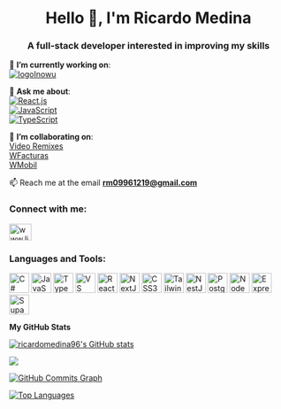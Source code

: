 <h1 align="center">Hello 👋, I'm Ricardo Medina</h1>
<h3 align="center">A full-stack developer interested in improving my skills</h3>

<p dir="auto">🔭 <strong>I’m currently working on</strong>:<br>
<a href="https://inowu.dev/" rel="nofollow"> <img src="https://camo.githubusercontent.com/eef9d4a285f299dc944343ffa6c1fa9d864eceda695a9e4441850257b735f4ab/68747470733a2f2f692e696d6775722e636f6d2f47493673416f442e706e67" alt="logoInowu" data-canonical-src="https://i.imgur.com/GI6sAoD.png" style="max-width: 100%;"> </a></p>

<p dir="auto">💬 <strong>Ask me about</strong>:<br>
<a target="_blank" rel="noopener noreferrer nofollow" href="https://camo.githubusercontent.com/d777e9a7bbccf14b558569176327207ffc45369a91518190100948ce506db967/68747470733a2f2f696d672e736869656c64732e696f2f62616467652f2d52656163742e6a732d3631444146423f6c6f676f3d7265616374266c6f676f436f6c6f723d626c61636b267374796c653d666c6174"><img src="https://camo.githubusercontent.com/d777e9a7bbccf14b558569176327207ffc45369a91518190100948ce506db967/68747470733a2f2f696d672e736869656c64732e696f2f62616467652f2d52656163742e6a732d3631444146423f6c6f676f3d7265616374266c6f676f436f6c6f723d626c61636b267374796c653d666c6174" alt="React.js" data-canonical-src="https://img.shields.io/badge/-React.js-61DAFB?logo=react&amp;logoColor=black&amp;style=flat" style="max-width: 100%;"></a><br>
<a target="_blank" rel="noopener noreferrer nofollow" href="https://camo.githubusercontent.com/7968a8cb0d086fd900b0592b1197310a81fc2ac448d217c5832091c7dd269e01/68747470733a2f2f696d672e736869656c64732e696f2f62616467652f2d4a6176615363726970742d4637444631453f6c6f676f3d6a617661736372697074266c6f676f436f6c6f723d626c61636b267374796c653d666c6174"><img src="https://camo.githubusercontent.com/7968a8cb0d086fd900b0592b1197310a81fc2ac448d217c5832091c7dd269e01/68747470733a2f2f696d672e736869656c64732e696f2f62616467652f2d4a6176615363726970742d4637444631453f6c6f676f3d6a617661736372697074266c6f676f436f6c6f723d626c61636b267374796c653d666c6174" alt="JavaScript" data-canonical-src="https://img.shields.io/badge/-JavaScript-F7DF1E?logo=javascript&amp;logoColor=black&amp;style=flat" style="max-width: 100%;"></a><br>
<a target="_blank" rel="noopener noreferrer nofollow" href="https://camo.githubusercontent.com/a4959c70e33f7bf5f31ab5cc7698605b834a448181164d8cc2aad1c649639735/68747470733a2f2f696d672e736869656c64732e696f2f62616467652f2d547970655363726970742d3331373843363f6c6f676f3d74797065736372697074266c6f676f436f6c6f723d7768697465267374796c653d666c6174"><img src="https://camo.githubusercontent.com/a4959c70e33f7bf5f31ab5cc7698605b834a448181164d8cc2aad1c649639735/68747470733a2f2f696d672e736869656c64732e696f2f62616467652f2d547970655363726970742d3331373843363f6c6f676f3d74797065736372697074266c6f676f436f6c6f723d7768697465267374796c653d666c6174" alt="TypeScript" data-canonical-src="https://img.shields.io/badge/-TypeScript-3178C6?logo=typescript&amp;logoColor=white&amp;style=flat" style="max-width: 100%;"></a></p>

<p dir="auto">👯 <strong>I’m collaborating on</strong>:<br>
<a href="https://videoremixes.netlify.app/" rel="nofollow">Video Remixes</a><br>
<a href="https://wfacturas.com/" rel="nofollow">WFacturas</a><br>
<a href="https://wmobil.mx/" rel="nofollow">WMobil</a><br>

📫 Reach me at the email **rm09961219@gmail.com**

<h3 align="left">Connect with me:</h3>
<p align="left">
<a href="https://linkedin.com/in/www.linkedin.com/in/ricardo-medina-808281192" target="blank"><img align="center" src="https://raw.githubusercontent.com/rahuldkjain/github-profile-readme-generator/master/src/images/icons/Social/linked-in-alt.svg" alt="www.linkedin.com/in/ricardo-medina-808281192" height="30" width="40" /></a>
</p>

<h3 align="left">Languages and Tools:</h3>
<p align="left">
<a href="https://docs.microsoft.com/en-us/dotnet/csharp/" target="_blank" rel="noreferrer"><img src="https://raw.githubusercontent.com/danielcranney/readme-generator/main/public/icons/skills/csharp-colored.svg" width="36" height="36" alt="C#" /></a> <a href="https://developer.mozilla.org/en-US/docs/Web/JavaScript" target="_blank" rel="noreferrer"><img src="https://raw.githubusercontent.com/danielcranney/readme-generator/main/public/icons/skills/javascript-colored.svg" width="36" height="36" alt="JavaScript" /></a> <a href="https://www.typescriptlang.org/" target="_blank" rel="noreferrer"><img src="https://raw.githubusercontent.com/danielcranney/readme-generator/main/public/icons/skills/typescript-colored.svg" width="36" height="36" alt="TypeScript" /></a> <a href="https://code.visualstudio.com/" target="_blank" rel="noreferrer"><img src="https://raw.githubusercontent.com/danielcranney/readme-generator/main/public/icons/skills/visualstudiocode.svg" width="36" height="36" alt="VS Code" /></a> <a href="https://reactjs.org/" target="_blank" rel="noreferrer"><img src="https://raw.githubusercontent.com/danielcranney/readme-generator/main/public/icons/skills/react-colored.svg" width="36" height="36" alt="React" /></a> <a href="https://nextjs.org/docs" target="_blank" rel="noreferrer"><img src="https://raw.githubusercontent.com/danielcranney/readme-generator/main/public/icons/skills/nextjs-colored-dark.svg" width="36" height="36" alt="NextJs" /></a> <a href="https://www.w3.org/TR/CSS/#css" target="_blank" rel="noreferrer"><img src="https://raw.githubusercontent.com/danielcranney/readme-generator/main/public/icons/skills/css3-colored.svg" width="36" height="36" alt="CSS3" /></a> <a href="https://tailwindcss.com/" target="_blank" rel="noreferrer"><img src="https://raw.githubusercontent.com/danielcranney/readme-generator/main/public/icons/skills/tailwindcss-colored.svg" width="36" height="36" alt="TailwindCSS" /></a> <a href="https://docs.nestjs.com/" target="_blank" rel="noreferrer"><img src="https://raw.githubusercontent.com/danielcranney/readme-generator/main/public/icons/skills/nestjs-colored.svg" width="36" height="36" alt="NestJS" /></a> <a href="https://www.postgresql.org/" target="_blank" rel="noreferrer"><img src="https://raw.githubusercontent.com/danielcranney/readme-generator/main/public/icons/skills/postgresql-colored.svg" width="36" height="36" alt="PostgreSQL" /></a> <a href="https://nodejs.org/en/" target="_blank" rel="noreferrer"><img src="https://raw.githubusercontent.com/danielcranney/readme-generator/main/public/icons/skills/nodejs-colored.svg" width="36" height="36" alt="NodeJS" /></a> <a href="https://expressjs.com/" target="_blank" rel="noreferrer"><img src="https://raw.githubusercontent.com/danielcranney/readme-generator/main/public/icons/skills/express-colored-dark.svg" width="36" height="36" alt="Express" /></a> <a href="https://supabase.io/" target="_blank" rel="noreferrer"><img src="https://raw.githubusercontent.com/danielcranney/readme-generator/main/public/icons/skills/supabase-colored.svg" width="36" height="36" alt="Supabase" /></a>
</p>

<b>My GitHub Stats</b>

<a href="http://www.github.com/ricardomedina96"><img src="https://github-readme-stats.vercel.app/api?username=ricardomedina96&show_icons=true&hide=&count_private=true&title_color=0891b2&text_color=ffffff&icon_color=0891b2&bg_color=1c1917&hide_border=true&show_icons=true" alt="ricardomedina96's GitHub stats" /></a>

<a href="http://www.github.com/ricardomedina96"><img src="https://github-readme-streak-stats.herokuapp.com/?user=ricardomedina96&stroke=ffffff&background=1c1917&ring=0891b2&fire=0891b2&currStreakNum=ffffff&currStreakLabel=0891b2&sideNums=ffffff&sideLabels=ffffff&dates=ffffff&hide_border=true" /></a>

<a href="http://www.github.com/ricardomedina96"><img src="https://github-readme-activity-graph.cyclic.app/graph?username=ricardomedina96&bg_color=1c1917&color=ffffff&line=0891b2&point=ffffff&area_color=1c1917&area=true&hide_border=true&custom_title=GitHub%20Commits%20Graph" alt="GitHub Commits Graph" /></a>

<a href="https://github.com/ricardomedina96" align="left"><img src="https://github-readme-stats.vercel.app/api/top-langs/?username=ricardomedina96&langs_count=10&title_color=0891b2&text_color=ffffff&icon_color=0891b2&bg_color=1c1917&hide_border=true&locale=en&custom_title=Top%20%Languages" alt="Top Languages" /></a>
